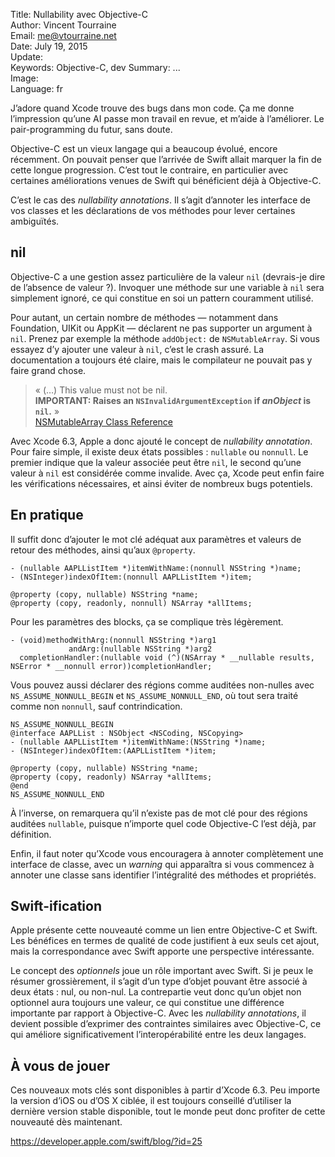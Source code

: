 Title:     Nullability avec Objective-C  
Author:    Vincent Tourraine  
Email:     me@vtourraine.net  
Date:      July 19, 2015  
Update:   
Keywords:  Objective-C, dev
Summary:   ...  
Image:     
Language:  fr  

J’adore quand Xcode trouve des bugs dans mon code. Ça me donne l’impression qu’une AI passe mon travail en revue, et m’aide à l’améliorer. Le pair-programming du futur, sans doute.

Objective-C est un vieux langage qui a beaucoup évolué, encore récemment. On pouvait penser que l’arrivée de Swift allait marquer la fin de cette longue progression. C’est tout le contraire, en particulier avec certaines améliorations venues de Swift qui bénéficient déjà à Objective-C. 

C’est le cas des _nullability annotations_. Il s’agit d’annoter les interface de vos classes et les déclarations de vos méthodes pour lever certaines ambiguïtés. 


## nil

Objective-C a une gestion assez particulière de la valeur `nil` (devrais-je dire de l’absence de valeur ?). Invoquer une méthode sur une variable à `nil` sera simplement ignoré, ce qui constitue en soi un pattern couramment utilisé.

Pour autant, un certain nombre de méthodes — notamment dans Foundation, UIKit ou AppKit — déclarent ne pas supporter un argument à `nil`. Prenez par exemple la méthode `addObject:` de `NSMutableArray`. Si vous essayez d’y ajouter une valeur à `nil`, c’est le crash assuré. La documentation a toujours été claire, mais le compilateur ne pouvait pas y faire grand chose.

> « (…) This value must not be nil.  
> **IMPORTANT: Raises an `NSInvalidArgumentException` if _anObject_ is `nil`.** »  
> [NSMutableArray Class Reference](https://developer.apple.com/library/mac/documentation/Cocoa/Reference/Foundation/Classes/NSMutableArray_Class/#//apple_ref/occ/instm/NSMutableArray/addObject:)

Avec Xcode 6.3, Apple a donc ajouté le concept de _nullability annotation_. Pour faire simple, il existe deux états possibles : `nullable` ou `nonnull`. Le premier indique que la valeur associée peut être `nil`, le second qu’une valeur à `nil` est considérée comme invalide. Avec ça, Xcode peut enfin faire les vérifications nécessaires, et ainsi éviter de nombreux bugs potentiels.


## En pratique

Il suffit donc d’ajouter le mot clé adéquat aux paramètres et valeurs de retour des méthodes, ainsi qu’aux `@property`.

``` objc
- (nullable AAPLListItem *)itemWithName:(nonnull NSString *)name;
- (NSInteger)indexOfItem:(nonnull AAPLListItem *)item;

@property (copy, nullable) NSString *name;
@property (copy, readonly, nonnull) NSArray *allItems;
```

Pour les paramètres des blocks, ça se complique très légèrement.

``` objc
- (void)methodWithArg:(nonnull NSString *)arg1 
             andArg:(nullable NSString *)arg2
  completionHandler:(nullable void (^)(NSArray * __nullable results, NSError * __nonnull error))completionHandler;
```

Vous pouvez aussi déclarer des régions comme auditées non-nulles avec `NS_ASSUME_NONNULL_BEGIN` et `NS_ASSUME_NONNULL_END`, où tout sera traité comme non `nonnull`, sauf contrindication. 

``` objc
NS_ASSUME_NONNULL_BEGIN
@interface AAPLList : NSObject <NSCoding, NSCopying>
- (nullable AAPLListItem *)itemWithName:(NSString *)name;
- (NSInteger)indexOfItem:(AAPLListItem *)item;

@property (copy, nullable) NSString *name;
@property (copy, readonly) NSArray *allItems;
@end
NS_ASSUME_NONNULL_END
```

À l’inverse, on remarquera qu’il n’existe pas de mot clé pour des régions auditées `nullable`, puisque n’importe quel code Objective-C l’est déjà, par définition.

Enfin, il faut noter qu’Xcode vous encouragera à annoter complètement une interface de classe, avec un _warning_ qui apparaîtra si vous commencez à annoter une classe sans identifier l’intégralité des méthodes et propriétés. 


## Swift-ification

Apple présente cette nouveauté comme un lien entre Objective-C et Swift. Les bénéfices en termes de qualité de code justifient à eux seuls cet ajout, mais la correspondance avec Swift apporte une perspective intéressante.

Le concept des _optionnels_ joue un rôle important avec Swift. Si je peux le résumer grossièrement, il s’agit d’un type d’objet pouvant être associé à deux états : nul, ou non-nul. La contrepartie veut donc qu’un objet non optionnel aura toujours une valeur, ce qui constitue une différence importante par rapport à Objective-C. Avec les _nullability annotations_, il devient possible d’exprimer des contraintes similaires avec Objective-C, ce qui améliore significativement l’interopérabilité entre les deux langages.


## À vous de jouer

Ces nouveaux mots clés sont disponibles à partir d’Xcode 6.3. Peu importe la version d’iOS ou d’OS X ciblée, il est toujours conseillé d’utiliser la dernière version stable disponible, tout le monde peut donc profiter de cette nouveauté dès maintenant.



https://developer.apple.com/swift/blog/?id=25